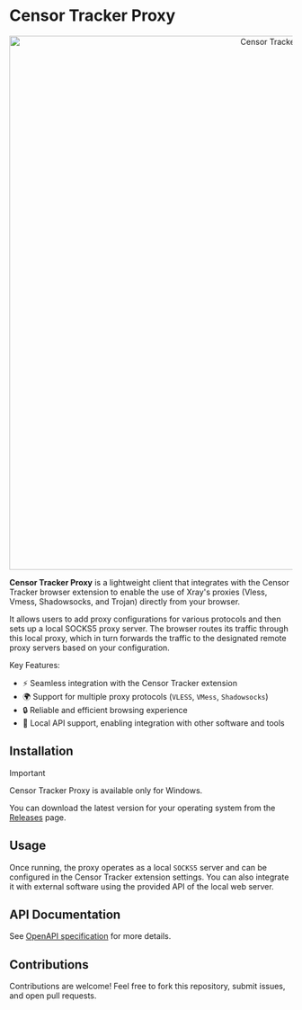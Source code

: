 # Censor Tracker Proxy

<p align="center">
  <img src="https://github.com/user-attachments/assets/7d217584-aaee-4447-8607-68d73c2c642e" width="950" height="auto" alt="Censor Tracker Proxy">
</p>

**Censor Tracker Proxy** is a lightweight client that integrates with the Censor Tracker browser extension to enable the use of Xray's proxies 
(Vless, Vmess, Shadowsocks, and Trojan) directly from your browser. 

It allows users to add proxy configurations for various protocols and then 
sets up a local SOCKS5 proxy server. The browser routes its traffic through this local proxy, which in turn forwards the traffic to the designated remote proxy servers based on your configuration.


Key Features:

- ⚡ Seamless integration with the Censor Tracker extension
- 🌍 Support for multiple proxy protocols (`VLESS`, `VMess`, `Shadowsocks`)
- 🔒 Reliable and efficient browsing experience
- 🔗 Local API support, enabling integration with other software and tools


## Installation

> [!IMPORTANT]  
> Censor Tracker Proxy is available only for Windows.

You can download the latest version for your operating system from the [Releases](https://github.com/censortracker/proxy/releases) page.


## Usage

Once running, the proxy operates as a local `SOCKS5` server and can be configured in the Censor Tracker extension settings. You can also integrate it with external software using the provided API of the local web server.

## API Documentation

See [OpenAPI specification](https://github.com/censortracker/proxy/blob/main/proxyserver/openapi_en.yaml) for more details.

## Contributions

Contributions are welcome! Feel free to fork this repository, submit issues, and open pull requests.
